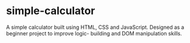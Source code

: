 # simple-calculator
A simple calculator built using HTML, CSS and JavaScript. Designed as a beginner project to improve logic- building and DOM manipulation skills.
